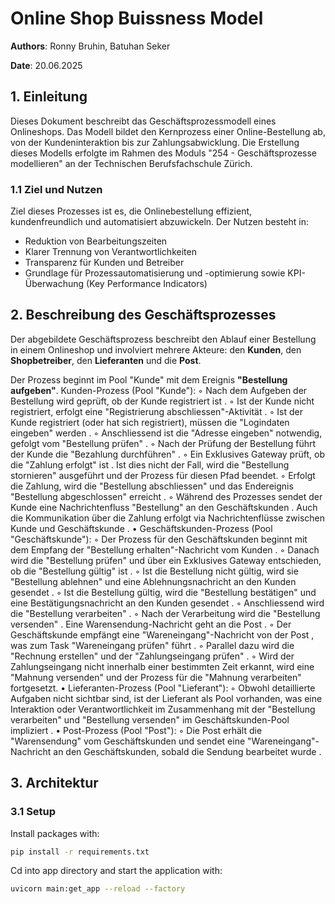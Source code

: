 # Online Shop Buissness Model

**Authors**: Ronny Bruhin, Batuhan Seker

**Date**: 20.06.2025

## 1.  Einleitung

Dieses Dokument beschreibt das Geschäftsprozessmodell eines Onlineshops. Das Modell bildet den Kernprozess einer Online-Bestellung ab, von der Kundeninteraktion bis zur Zahlungsabwicklung. Die Erstellung dieses Modells erfolgte im Rahmen des Moduls "254 - Geschäftsprozesse modellieren" an der Technischen Berufsfachschule Zürich.

### 1.1 Ziel und Nutzen

Ziel dieses Prozesses ist es, die Onlinebestellung effizient, kundenfreundlich und automatisiert abzuwickeln. Der Nutzen besteht in:

- Reduktion von Bearbeitungszeiten
- Klarer Trennung von Verantwortlichkeiten
- Transparenz für Kunden und Betreiber 
- Grundlage für Prozessautomatisierung und -optimierung sowie KPI-Überwachung (Key Performance Indicators)

## 2.  Beschreibung des Geschäftsprozesses

Der abgebildete Geschäftsprozess beschreibt den Ablauf einer Bestellung in einem Onlineshop und involviert mehrere Akteure: den **Kunden**, den **Shopbetreiber**, den **Lieferanten** und die **Post**.

Der Prozess beginnt im Pool "Kunde" mit dem Ereignis **"Bestellung aufgeben"**.
    Kunden-Prozess (Pool "Kunde"):
◦
Nach dem Aufgeben der Bestellung wird geprüft, ob der Kunde registriert ist
.
◦
Ist der Kunde nicht registriert, erfolgt eine "Registrierung abschliessen"-Aktivität
.
◦
Ist der Kunde registriert (oder hat sich registriert), müssen die "Logindaten eingeben" werden
.
◦
Anschliessend ist die "Adresse eingeben" notwendig, gefolgt vom "Bestellung prüfen"
.
◦
Nach der Prüfung der Bestellung führt der Kunde die "Bezahlung durchführen"
.
◦
Ein Exklusives Gateway prüft, ob die "Zahlung erfolgt" ist
. Ist dies nicht der Fall, wird die "Bestellung stornieren"
 ausgeführt und der Prozess für diesen Pfad beendet.
◦
Erfolgt die Zahlung, wird die "Bestellung abschliessen"
 und das Endereignis "Bestellung abgeschlossen" erreicht
.
◦
Während des Prozesses sendet der Kunde eine Nachrichtenfluss "Bestellung" an den Geschäftskunden
. Auch die Kommunikation über die Zahlung erfolgt via Nachrichtenflüsse zwischen Kunde und Geschäftskunde
.
•
Geschäftskunden-Prozess (Pool "Geschäftskunde"):
◦
Der Prozess für den Geschäftskunden beginnt mit dem Empfang der "Bestellung erhalten"-Nachricht vom Kunden
.
◦
Danach wird die "Bestellung prüfen"
 und über ein Exklusives Gateway entschieden, ob die "Bestellung gültig" ist
.
◦
Ist die Bestellung nicht gültig, wird sie "Bestellung ablehnen"
 und eine Ablehnungsnachricht an den Kunden gesendet
.
◦
Ist die Bestellung gültig, wird die "Bestellung bestätigen"
 und eine Bestätigungsnachricht an den Kunden gesendet
.
◦
Anschliessend wird die "Bestellung verarbeiten"
.
◦
Nach der Verarbeitung wird die "Bestellung versenden"
. Eine Warensendung-Nachricht geht an die Post
.
◦
Der Geschäftskunde empfängt eine "Wareneingang"-Nachricht von der Post
, was zum Task "Wareneingang prüfen" führt
.
◦
Parallel dazu wird die "Rechnung erstellen"
 und der "Zahlungseingang prüfen"
.
◦
Wird der Zahlungseingang nicht innerhalb einer bestimmten Zeit erkannt, wird eine "Mahnung versenden"
 und der Prozess für die "Mahnung verarbeiten"
 fortgesetzt.
•
Lieferanten-Prozess (Pool "Lieferant"):
◦
Obwohl detaillierte Aufgaben nicht sichtbar sind, ist der Lieferant als Pool vorhanden, was eine Interaktion oder Verantwortlichkeit im Zusammenhang mit der "Bestellung verarbeiten" und "Bestellung versenden" im Geschäftskunden-Pool impliziert
.
•
Post-Prozess (Pool "Post"):
◦
Die Post erhält die "Warensendung" vom Geschäftskunden und sendet eine "Wareneingang"-Nachricht an den Geschäftskunden, sobald die Sendung bearbeitet wurde
.

## 3. Architektur

### 3.1 Setup

Install packages with:

```bash
pip install -r requirements.txt
```

Cd into app directory and start the application with:

```bash
uvicorn main:get_app --reload --factory

```
